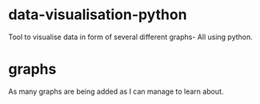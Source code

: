 # data-visualisation-python
 Tool to visualise data in form of several different graphs- All using python. 

 # graphs
 As many graphs are being added as I can manage to learn about.
